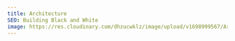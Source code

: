 ```yaml
---
title: Architecture
SEO: Building Black and White
image: https://res.cloudinary.com/dhzucwklz/image/upload/v1698999567/Architecture/DSC_7548_Large_gs9ojk.jpg
---
```

